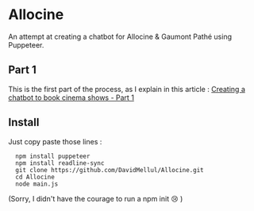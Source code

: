 # Allocine

An attempt at creating a chatbot for Allocine & Gaumont Pathé using Puppeteer.

## Part 1

This is the first part of the process, as I explain in this article : <a href="https://medium.com/@davidmellul/creating-a-chatbot-to-book-cinema-shows-part-1-9c13de573a07">Creating a chatbot to book cinema shows - Part 1</a>

## Install

Just copy paste those lines :

```
  npm install puppeteer
  npm install readline-sync
  git clone https://github.com/DavidMellul/Allocine.git
  cd Allocine
  node main.js
```

(Sorry, I didn't have the courage to run a npm init :cry: )
